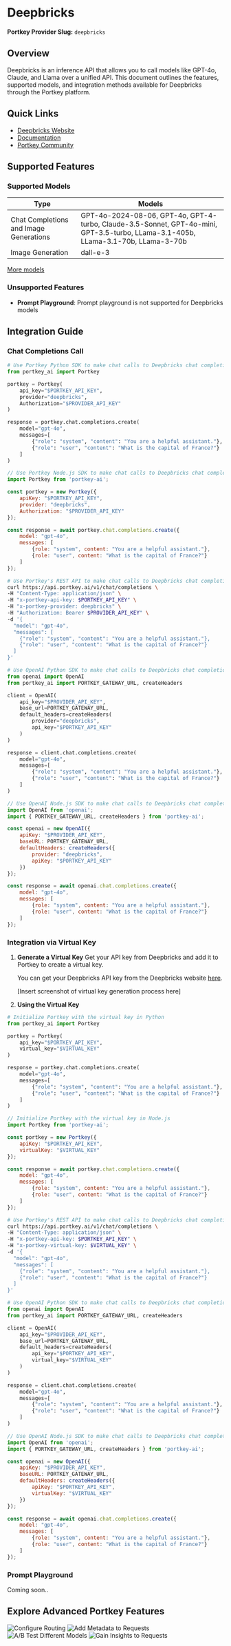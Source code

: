 # Deepbricks

**Portkey Provider Slug:** `deepbricks`

## Overview

Deepbricks is an inference API that allows you to call models like GPT-4o, Claude, and Llama over a unified API. This document outlines the features, supported models, and integration methods available for Deepbricks through the Portkey platform.

## Quick Links

- [Deepbricks Website](https://deepbricks.ai)
- [Documentation](https://deepbricks.ai/docs)
- [Portkey Community](https://portkey.ai/community)

## Supported Features

### Supported Models

| Type | Models |
|------|--------|
| Chat Completions and Image Generations | GPT-4o-2024-08-06, GPT-4o, GPT-4-turbo, Claude-3.5-Sonnet, GPT-4o-mini, GPT-3.5-turbo, LLama-3.1-405b, LLama-3.1-70b, LLama-3-70b |
| Image Generation | dall-e-3 |

[More models](https://deepbricks.ai/pricing)

### Unsupported Features

- **Prompt Playground**: Prompt playground is not supported for Deepbricks models

## Integration Guide

### Chat Completions Call

<CodeGroup>

```python
# Use Portkey Python SDK to make chat calls to Deepbricks chat completions models
from portkey_ai import Portkey

portkey = Portkey(
    api_key="$PORTKEY_API_KEY",
    provider="deepbricks",
    Authorization="$PROVIDER_API_KEY"
)

response = portkey.chat.completions.create(
    model="gpt-4o",
    messages=[
        {"role": "system", "content": "You are a helpful assistant."},
        {"role": "user", "content": "What is the capital of France?"}
    ]
)
```

```js
// Use Portkey Node.js SDK to make chat calls to Deepbricks chat completions models
import Portkey from 'portkey-ai';

const portkey = new Portkey({
    apiKey: "$PORTKEY_API_KEY",
    provider: "deepbricks",
    Authorization: "$PROVIDER_API_KEY"
});

const response = await portkey.chat.completions.create({
    model: "gpt-4o",
    messages: [
        {role: "system", content: "You are a helpful assistant."},
        {role: "user", content: "What is the capital of France?"}
    ]
});
```

```bash
# Use Portkey's REST API to make chat calls to Deepbricks chat completions models
curl https://api.portkey.ai/v1/chat/completions \
-H "Content-Type: application/json" \
-H "x-portkey-api-key: $PORTKEY_API_KEY" \
-H "x-portkey-provider: deepbricks" \
-H "Authorization: Bearer $PROVIDER_API_KEY" \
-d '{
  "model": "gpt-4o",
  "messages": [
    {"role": "system", "content": "You are a helpful assistant."},
    {"role": "user", "content": "What is the capital of France?"}
  ]
}'
```

```python
# Use OpenAI Python SDK to make chat calls to Deepbricks chat completions models
from openai import OpenAI
from portkey_ai import PORTKEY_GATEWAY_URL, createHeaders

client = OpenAI(
    api_key="$PROVIDER_API_KEY",
    base_url=PORTKEY_GATEWAY_URL,
    default_headers=createHeaders(
        provider="deepbricks",
        api_key="$PORTKEY_API_KEY"
    )
)

response = client.chat.completions.create(
    model="gpt-4o",
    messages=[
        {"role": "system", "content": "You are a helpful assistant."},
        {"role": "user", "content": "What is the capital of France?"}
    ]
)
```

```js
// Use OpenAI Node.js SDK to make chat calls to Deepbricks chat completions models
import OpenAI from 'openai';
import { PORTKEY_GATEWAY_URL, createHeaders } from 'portkey-ai';

const openai = new OpenAI({
    apiKey: "$PROVIDER_API_KEY",
    baseURL: PORTKEY_GATEWAY_URL,
    defaultHeaders: createHeaders({
        provider: "deepbricks",
        apiKey: "$PORTKEY_API_KEY"
    })
});

const response = await openai.chat.completions.create({
    model: "gpt-4o",
    messages: [
        {role: "system", content: "You are a helpful assistant."},
        {role: "user", content: "What is the capital of France?"}
    ]
});
```

</CodeGroup>

### Integration via Virtual Key

1. **Generate a Virtual Key**
   Get your API key from Deepbricks and add it to Portkey to create a virtual key.

   You can get your Deepbricks API key from the Deepbricks website [here](https://deepbricks.ai/api-key).

   [Insert screenshot of virtual key generation process here]

2. **Using the Virtual Key**

<CodeGroup>

```python
# Initialize Portkey with the virtual key in Python
from portkey_ai import Portkey

portkey = Portkey(
    api_key="$PORTKEY_API_KEY",
    virtual_key="$VIRTUAL_KEY"
)

response = portkey.chat.completions.create(
    model="gpt-4o",
    messages=[
        {"role": "system", "content": "You are a helpful assistant."},
        {"role": "user", "content": "What is the capital of France?"}
    ]
)
```

```js
// Initialize Portkey with the virtual key in Node.js
import Portkey from 'portkey-ai';

const portkey = new Portkey({
    apiKey: "$PORTKEY_API_KEY",
    virtualKey: "$VIRTUAL_KEY"
});

const response = await portkey.chat.completions.create({
    model: "gpt-4o",
    messages: [
        {role: "system", content: "You are a helpful assistant."},
        {role: "user", content: "What is the capital of France?"}
    ]
});
```

```bash
# Use Portkey's REST API to make chat calls to Deepbricks chat completions models like gpt-4o
curl https://api.portkey.ai/v1/chat/completions \
-H "Content-Type: application/json" \
-H "x-portkey-api-key: $PORTKEY_API_KEY" \
-H "x-portkey-virtual-key: $VIRTUAL_KEY" \
-d '{
  "model": "gpt-4o",
  "messages": [
    {"role": "system", "content": "You are a helpful assistant."},
    {"role": "user", "content": "What is the capital of France?"}
  ]
}'
```

```python
# Use OpenAI Python SDK to make chat calls to Deepbricks chat completions models like gpt-4o
from openai import OpenAI
from portkey_ai import PORTKEY_GATEWAY_URL, createHeaders

client = OpenAI(
    api_key="$PROVIDER_API_KEY",
    base_url=PORTKEY_GATEWAY_URL,
    default_headers=createHeaders(
        api_key="$PORTKEY_API_KEY",
        virtual_key="$VIRTUAL_KEY"
    )
)

response = client.chat.completions.create(
    model="gpt-4o",
    messages=[
        {"role": "system", "content": "You are a helpful assistant."},
        {"role": "user", "content": "What is the capital of France?"}
    ]
)
```

```js
// Use OpenAI Node.js SDK to make chat calls to Deepbricks chat completions models like gpt-4o
import OpenAI from 'openai';
import { PORTKEY_GATEWAY_URL, createHeaders } from 'portkey-ai';

const openai = new OpenAI({
    apiKey: "$PROVIDER_API_KEY",
    baseURL: PORTKEY_GATEWAY_URL,
    defaultHeaders: createHeaders({
        apiKey: "$PORTKEY_API_KEY",
        virtualKey: "$VIRTUAL_KEY"
    })
});

const response = await openai.chat.completions.create({
    model: "gpt-4o",
    messages: [
        {role: "system", content: "You are a helpful assistant."},
        {role: "user", content: "What is the capital of France?"}
    ]
});
```

</CodeGroup>

### Prompt Playground

Coming soon..

## Explore Advanced Portkey Features

<CardGroup cols={2}>
  <Card title="Configure Routing" href="/docs/product/ai-gateway/routing">
    <img src="/api/placeholder/400/320" alt="Configure Routing" />
  </Card>
  <Card title="Add Metadata to Requests" href="/docs/product/observability/metadata">
    <img src="/api/placeholder/400/320" alt="Add Metadata to Requests" />
  </Card>
  <Card title="A/B Test Different Models" href="/docs/product/ai-gateway/load-balance">
    <img src="/api/placeholder/400/320" alt="A/B Test Different Models" />
  </Card>
  <Card title="Gain Insights to Requests" href="/docs/product/observability/traces">
    <img src="/api/placeholder/400/320" alt="Gain Insights to Requests" />
  </Card>
</CardGroup>